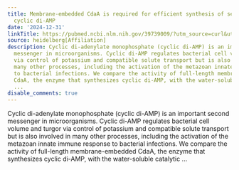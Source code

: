 ```yaml
---
title: Membrane-embedded CdaA is required for efficient synthesis of second messenger
  cyclic di-AMP
date: '2024-12-31'
linkTitle: https://pubmed.ncbi.nlm.nih.gov/39739009/?utm_source=curl&utm_medium=rss&utm_campaign=pubmed-2&utm_content=1FakS-2QOkCT8HsMOQP1bCRQ4YzyumYOmxmF0moLsQ3dFB1E9V&fc=20220326224207&ff=20250101170753&v=2.18.0.post9+e462414
source: heidelberg[Affiliation]
description: Cyclic di-adenylate monophosphate (cyclic di-AMP) is an important second
  messenger in microorganisms. Cyclic di-AMP regulates bacterial cell volume and turgor
  via control of potassium and compatible solute transport but is also involved in
  many other processes, including the activation of the metazoan innate immune response
  to bacterial infections. We compare the activity of full-length membrane-embedded
  CdaA, the enzyme that synthesizes cyclic di-AMP, with the water-soluble catalytic
  ...
disable_comments: true
---
```

Cyclic di-adenylate monophosphate (cyclic di-AMP) is an important second messenger in microorganisms. Cyclic di-AMP regulates bacterial cell volume and turgor via control of potassium and compatible solute transport but is also involved in many other processes, including the activation of the metazoan innate immune response to bacterial infections. We compare the activity of full-length membrane-embedded CdaA, the enzyme that synthesizes cyclic di-AMP, with the water-soluble catalytic ...